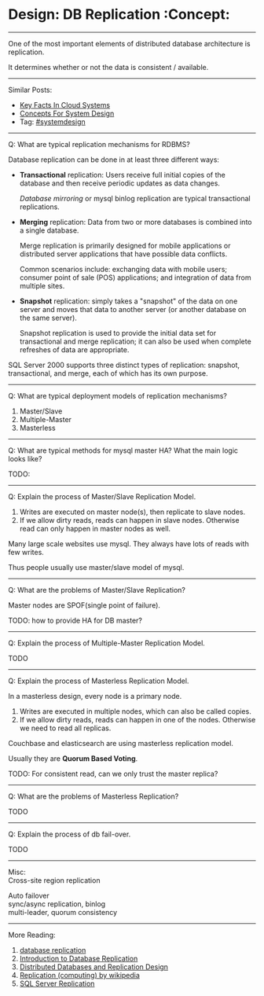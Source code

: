 # Design: DB Replication     :Concept:


---

One of the most important elements of distributed database architecture is replication.  

It determines whether or not the data is consistent / available.  

---

Similar Posts:  
-   [Key Facts In Cloud Systems](https://architect.dennyzhang.com/design-key-facts)
-   [Concepts For System Design](https://architect.dennyzhang.com/design-concept)
-   Tag: [#systemdesign](https://architect.dennyzhang.com/tag/systemdesign)

---

Q: What are typical replication mechanisms for RDBMS?  

Database replication can be done in at least three different ways:  
-   **Transactional** replication: Users receive full initial copies of the database and then receive periodic updates as data changes.

    *Database mirroring* or mysql binlog replication are typical transactional replications.

-   **Merging** replication: Data from two or more databases is combined into a single database.

    Merge replication is primarily designed for mobile applications or distributed server applications that have possible data conflicts. 
    
    Common scenarios include: exchanging data with mobile users; consumer point of sale (POS) applications; and integration of data from multiple sites.

-   **Snapshot** replication: simply takes a "snapshot" of the data on one server and moves that data to another server (or another database on the same server).

    Snapshot replication is used to provide the initial data set for transactional and merge replication; it can also be used when complete refreshes of data are appropriate.

SQL Server 2000 supports three distinct types of replication: snapshot, transactional, and merge, each of which has its own purpose.  

---

Q: What are typical deployment models of replication mechanisms?  
1.  Master/Slave
2.  Multiple-Master
3.  Masterless

---

Q: What are typical methods for mysql master HA? What the main logic looks like?  

TODO:  

---

Q: Explain the process of Master/Slave Replication Model.  

1.  Writes are executed on master node(s), then replicate to slave nodes.
2.  If we allow dirty reads, reads can happen in slave nodes. Otherwise read can only happen in master nodes as well.

Many large scale websites use mysql. They always have lots of reads with few writes.  

Thus people usually use master/slave model of mysql.  

---

Q: What are the problems of Master/Slave Replication?  

Master nodes are SPOF(single point of failure).  

TODO: how to provide HA for DB master?  

---

Q: Explain the process of Multiple-Master Replication Model.  

TODO  

---

Q: Explain the process of Masterless Replication Model.  

In a masterless design, every node is a primary node.  
1.  Writes are executed in multiple nodes, which can also be called copies.
2.  If we allow dirty reads, reads can happen in one of the nodes. Otherwise we need to read all replicas.

Couchbase and elasticsearch are using masterless replication model.  

Usually they are **Quorum Based Voting**.  

TODO: For consistent read, can we only trust the master replica?  

---

Q: What are the problems of Masterless Replication?  

TODO  

---

Q: Explain the process of db fail-over.  

TODO  

---

Misc:  
Cross-site region replication  

Auto failover  
sync/async replication, binlog  
multi-leader, quorum consistency  

---

More Reading:  
1.  [database replication](http://searchsqlserver.techtarget.com/definition/database-replication)
2.  [Introduction to Database Replication](http://www.informit.com/articles/article.aspx?p=169612&seqNum=2)
3.  [Distributed Databases and Replication Design](https://blog.couchbase.com/distributed-databases-and-replication-design/)
4.  [Replication (computing) by wikipedia](https://en.wikipedia.org/wiki/Replication_(computing))
5.  [SQL Server Replication](https://docs.microsoft.com/en-us/sql/relational-databases/replication/sql-server-replication)